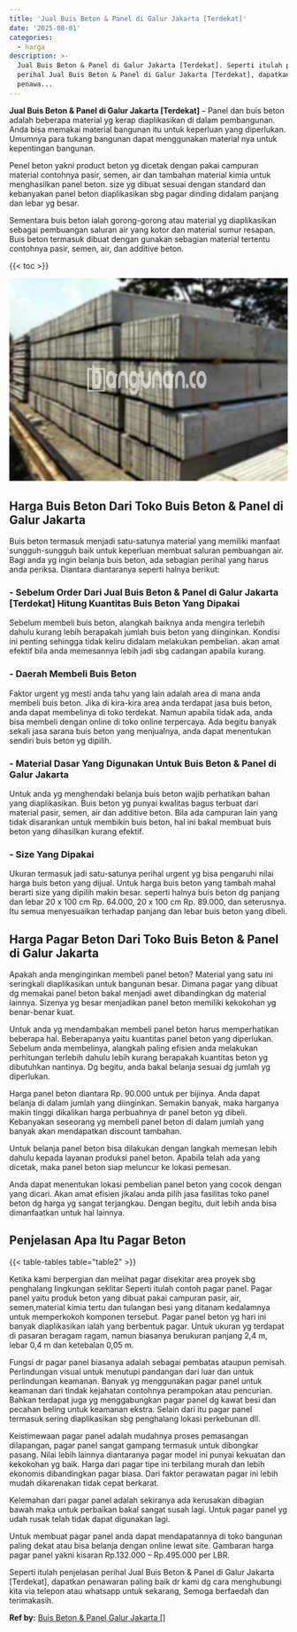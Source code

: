 ```yaml
---
title: 'Jual Buis Beton & Panel di Galur Jakarta [Terdekat]'
date: '2025-08-01'
categories:
  - harga
description: >-
  Jual Buis Beton & Panel di Galur Jakarta [Terdekat]. Seperti itulah penjelasan
  perihal Jual Buis Beton & Panel di Galur Jakarta [Terdekat], dapatkan
  penawa...
---
```


**Jual Buis Beton & Panel di Galur Jakarta \[Terdekat\]** – Panel dan buis beton adalah beberapa material yg kerap diaplikasikan di dalam pembangunan. Anda bisa memakai material bangunan itu untuk keperluan yang diperlukan. Umumnya para tukang bangunan dapat menggunakan material nya untuk kepentingan bangunan.

Penel beton yakni product beton yg dicetak dengan pakai campuran material contohnya pasir, semen, air dan tambahan material kimia untuk menghasilkan panel beton. size yg dibuat sesuai dengan standard dan kebanyakan panel beton diaplikasikan sbg pagar dinding didalam panjang dan lebar yg besar.

Sementara buis beton ialah gorong-gorong atau material yg diaplikasikan sebagai pembuangan saluran air yang kotor dan material sumur resapan. Buis beton termasuk dibuat dengan gunakan sebagian material tertentu contohnya pasir, semen, air, dan additive beton.

{{< toc >}}

![](/images/jual-panel-buis-beton-murah-01.png)

## Harga Buis Beton Dari Toko Buis Beton & Panel di Galur Jakarta

Buis beton termasuk menjadi satu-satunya material yang memiliki manfaat sungguh-sungguh baik untuk keperluan membuat saluran pembuangan air. Bagi anda yg ingin belanja buis beton, ada sebagian perihal yang harus anda periksa. Diantara diantaranya seperti halnya berikut:

### \- Sebelum Order Dari Jual Buis Beton & Panel di Galur Jakarta \[Terdekat\] Hitung Kuantitas Buis Beton Yang Dipakai

Sebelum membeli buis beton, alangkah baiknya anda mengira terlebih dahulu kurang lebih berapakah jumlah buis beton yang diinginkan. Kondisi ini penting sehingga tidak keliru didalam melakukan pembelian. akan amat efektif bila anda memesannya lebih jadi sbg cadangan apabila kurang.

### \- Daerah Membeli Buis Beton

Faktor urgent yg mesti anda tahu yang lain adalah area di mana anda membeli buis beton. Jika di kira-kira area anda terdapat jasa buis beton, anda dapat membelinya di toko terdekat. Namun apabila tidak ada, anda bisa membeli dengan online di toko online terpercaya. Ada begitu banyak sekali jasa sarana buis beton yang menjualnya, anda dapat menentukan sendiri buis beton yg dipilih.

### \- Material Dasar Yang Digunakan Untuk Buis Beton & Panel di Galur Jakarta

Untuk anda yg menghendaki belanja buis beton wajib perhatikan bahan yang diaplikasikan. Buis beton yg punyai kwalitas bagus terbuat dari material pasir, semen, air dan additive beton. Bila ada campuran lain yang tidak disarankan untuk membikin buis beton, hal ini bakal membuat buis beton yang dihasilkan kurang efektif.

### \- Size Yang Dipakai

Ukuran termasuk jadi satu-satunya perihal urgent yg bisa pengaruhi nilai harga buis beton yang dijual. Untuk harga buis beton yang tambah mahal berarti size yang dipilih makin besar. seperti halnya buis beton dg panjang dan lebar 20 x 100 cm Rp. 64.000, 20 x 100 cm Rp. 89.000, dan seterusnya. Itu semua menyesuaikan terhadap panjang dan lebar buis beton yang dibeli.

## Harga Pagar Beton Dari Toko Buis Beton & Panel di Galur Jakarta

Apakah anda menginginkan membeli panel beton? Material yang satu ini seringkali diaplikasikan untuk bangunan besar. Dimana pagar yang dibuat dg memakai panel beton bakal menjadi awet dibandingkan dg material lainnya. Sizenya yg besar menjadikan panel beton memiliki kekokohan yg benar-benar kuat.

Untuk anda yg mendambakan membeli panel beton harus memperhatikan beberapa hal. Beberapanya yaitu kuantitas panel beton yang diperlukan. Sebelum anda membelinya, alangkah paling efisien anda melakukan perhitungan terlebih dahulu lebih kurang berapakah kuantitas beton yg dibutuhkan nantinya. Dg begitu, anda bakal belanja sesuai dg jumlah yg diperlukan.

Harga panel beton diantara Rp. 90.000 untuk per bijinya. Anda dapat belanja di dalam jumlah yang diinginkan. Semakin banyak, maka harganya makin tinggi dikalikan harga perbuahnya dr panel beton yg dibeli. Kebanyakan seseorang yg membeli panel beton di dalam jumlah yang banyak akan mendapatkan discount tambahan.

Untuk belanja panel beton bisa dilakukan dengan langkah memesan lebih dahulu kepada layanan produksi panel beton. Apabila telah ada yang dicetak, maka panel beton siap meluncur ke lokasi pemesan.

Anda dapat menentukan lokasi pembelian panel beton yang cocok dengan yang dicari. Akan amat efisien jikalau anda pilih jasa fasilitas toko panel beton dg harga yg sangat terjangkau. Dengan begitu, duit lebih anda bisa dimanfaatkan untuk hal lainnya.

## Penjelasan Apa Itu Pagar Beton

{{< table-tables table="table2" >}}

Ketika kami berpergian dan melihat pagar disekitar area proyek sbg penghalang lingkungan seklitar Seperti itulah contoh pagar panel. Pagar panel yaitu produk beton yang dibuat pakai campuran pasir, air, semen,material kimia tertu dan tulangan besi yang ditanam kedalamnya untuk memperkokoh komponen tersebut. Pagar panel beton yg hari ini banyak diaplikasikan ialah yang berbentuk pagar. Untuk ukuran yg terdapat di pasaran beragam ragam, namun biasanya berukuran panjang 2,4 m, lebar 0,4 m dan ketebalan 0,05 m.

Fungsi dr pagar panel biasanya adalah sebagai pembatas ataupun pemisah. Perlindungan visual untuk menutupi pandangan dari luar dan untuk perlindungan keamanan. Banyak yg menggunakan pagar panel untuk keamanan dari tindak kejahatan contohnya perampokan atau pencurian. Bahkan terdapat juga yg menggabungkan pagar panel dg kawat besi dan pecahan beling untuk keamanan ekstra. Selain dari itu pagar panel termasuk sering diaplikasikan sbg penghalang lokasi perkebunan dll.

Keistimewaan pagar panel adalah mudahnya proses pemasangan dilapangan, pagar panel sangat gampang termasuk untuk dibongkar pasang. Nilai lebih lainnya diantaranya pagar model ini punyai kekuatan dan kekokohan yg baik. Harga dari pagar tipe ini terbilang murah dan lebih ekonomis dibandingkan pagar biasa. Dari faktor perawatan pagar ini lebih mudah dikarenakan tidak cepat berkarat.

Kelemahan dari pagar panel adalah sekiranya ada kerusakan dibagian bawah maka untuk perbaikan bakal sangat susah lagi. Untuk pagar panel yg udah rusak telah tidak dapat digunakan lagi.

Untuk membuat pagar panel anda dapat mendapatannya di toko bangunan paling dekat atau bisa belanja dengan online lewat site. Gambaran harga pagar panel yakni kisaran Rp.132.000 – Rp.495.000 per LBR.

Seperti itulah penjelasan perihal Jual Buis Beton & Panel di Galur Jakarta \[Terdekat\], dapatkan penawaran paling baik dr kami dg cara menghubungi kita via telepon atau whatsapp untuk sekarang, Semoga berfaedah dan terimakasih.

**Ref by:** [Buis Beton & Panel Galur Jakarta []](https://id.wikipedia.org/wiki/Buis)
